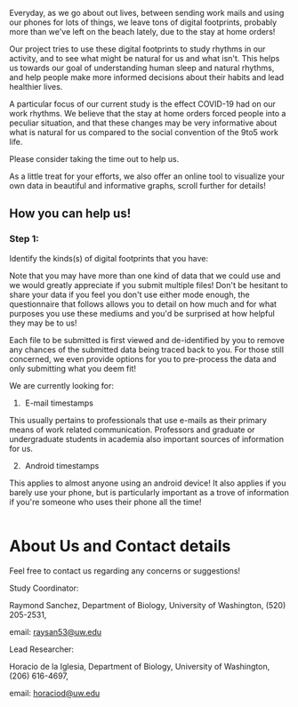 Everyday, as we go about out lives, between sending work mails and using our phones for lots of things, we leave tons of digital footprints, probably more than we've left on the beach lately, due to the stay at home orders!

Our project tries to use these digital footprints to study rhythms in our activity, and to see what might be natural for us and what isn't. This helps us towards our goal of understanding human sleep and natural rhythms, and help people make more informed decisions about their habits and lead healthier lives.

A particular focus of our current study is the effect COVID-19 had on our work rhythms. We believe that the stay at home orders forced people into a peculiar situation, and that these changes may be very informative about what is natural for us compared to the social convention of the 9to5 work life.

Please consider taking the time out to help us. 

As a little treat for your efforts, we also offer an online tool to visualize your own data in beautiful and informative graphs, scroll further for details!


## How you can help us!

### Step 1:

Identify the kinds(s) of digital footprints that you have: 

Note that you may have more than one kind of data that we could use and we would greatly appreciate if you submit multiple files! Don't be hesitant to share your data if you feel you don't use either mode enough, the questionnaire that follows allows you to detail on how much and for what purposes you use these mediums and you'd be surprised at how helpful they may be to us!

Each file to be submitted is first viewed and de-identified by you to remove any chances of the submitted data being traced back to you. For those still concerned, we even provide options for you to pre-process the data and only submitting what you deem fit!

We are currently looking for:

1. <img src="https://upload.wikimedia.org/wikipedia/commons/7/7e/Gmail_icon_%282020%29.svg" height="1em" width="1em"> E-mail timestamps

This usually pertains to professionals that use e-mails as their primary means of work related communication. Professors and graduate or undergraduate students in academia also important sources of information for us.



2. <img src="https://icons-for-free.com/iconfiles/png/512/Android-1320568265274623818.png" height="1em" width="1em"> Android timestamps

This applies to almost anyone using an android device! It also applies if you barely use your phone, but is particularly important as a trove of information if you're someone who uses their phone all the time! 


<img src="https://www.pngfind.com/pngs/m/530-5309946_to-google-forms-google-forms-logo-png-transparent.png" height="1em" width="1em">

# About Us and Contact details

Feel free to contact us regarding any concerns or suggestions!

Study Coordinator: 

Raymond Sanchez, Department of Biology, University of Washington, (520) 205-2531, 

email: <a href="mailto:raysan53@uw.edu">raysan53@uw.edu</a>

Lead Researcher: 

Horacio de la Iglesia, Department of Biology, University of Washington, (206) 616-4697, 

email: <a href="mailto:horaciod@uw.edu">horaciod@uw.edu</a>
